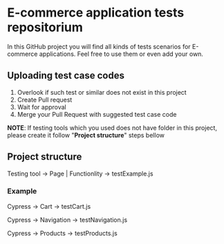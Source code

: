 # E-commerce application tests repositorium

In this GitHub project you will find all kinds of tests scenarios for E-commerce applications. Feel free to use them or even add your own.

## Uploading test case codes

1. Overlook if such test or similar does not exist in this project
2. Create Pull request
3. Wait for approval
4. Merge your Pull Request with suggested test case code

**NOTE**: If testing tools which you used does not have folder in this project, please create it follow "**Project structure**" steps bellow

## Project structure

Testing tool -> Page | Functionlity -> testExample.js

### Example

Cypress -> Cart -> testCart.js

Cypress -> Navigation -> testNavigation.js

Cypress -> Products -> testProducts.js
